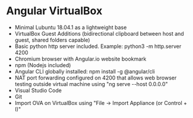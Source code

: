 # Angular VirtualBox

- Minimal Lubuntu 18.04.1 as a lightweight base
- VirtualBox Guest Additions (bidirectional clipboard between host and guest, shared folders capable)
- Basic python http server included. Example: python3 -m http.server 4200
- Chromium browser with Angular.io website bookmark
- npm (Nodejs included)
- Angular CLI globally installed: npm install -g @angular/cli
- NAT port forwarding configured on 4200 that allows web browser testing outside virtual machine using "ng serve --host 0.0.0.0" 
- Visual Studio Code
- Git
- Import OVA on VirtualBox using "File -> Import Appliance (or Control + I)"
